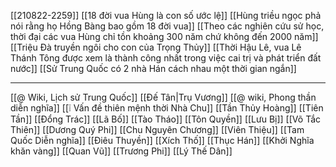 [[210822-2259]]
[[18 đời vua Hùng là con số ước lệ]]
[[Hùng triều ngọc phả nói rằng họ Hồng Bàng bao gồm 18 đời vua]]
[[Theo các nghiên cứu sử học, thời đại các vua Hùng chỉ tồn khoảng 300 năm chứ không đến 2000 năm]]
[[Triệu Đà truyền ngôi cho con của Trọng Thủy]]
[[Thời Hậu Lê, vua Lê Thánh Tông được xem là thành công nhất trong việc cai trị và phát triển đất nước]]
[[Sử Trung Quốc có 2 nhà Hán cách nhau một thời gian ngắn]]

---

[[@ Wiki, Lịch sử Trung Quốc]]
[[Đế Tân|Trụ Vương]]
[[@ wiki, Phong thần diễn nghĩa]]
[[❕ Vấn đề thiên mệnh thời Nhà Chu]]
[[Tần Thủy Hoàng]]
[[Tiên Tần]]
[[Đổng Trác]]
[[Lã Bố]]
[[Tào Tháo]]
[[Tôn Quyền]]
[[Lưu Bị]]
[[Võ Tắc Thiên]]
[[Dương Quý Phi]]
[[Chu Nguyên Chương]]
[[Viên Thiệu]]
[[Tam Quốc Diễn nghĩa]]
[[Điêu Thuyền]]
[[Xích Thố]]
[[Thục Hán]]
[[Khởi Nghĩa khăn vàng]]
[[Quan Vũ]]
[[Trương Phi]]
[[Lý Thế Dân]]